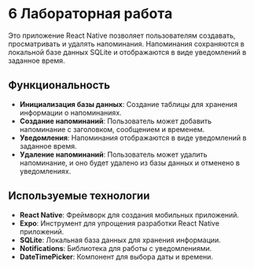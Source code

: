 # 6 Лабораторная работа
Это приложение React Native позволяет пользователям создавать, просматривать и удалять напоминания. Напоминания сохраняются в локальной базе данных SQLite и отображаются в виде уведомлений в заданное время.

## Функциональность

- **Инициализация базы данных**: Создание таблицы для хранения информации о напоминаниях.
- **Создание напоминаний**: Пользователь может добавить напоминание с заголовком, сообщением и временем.
- **Уведомления**: Напоминания отображаются в виде уведомлений в заданное время.
- **Удаление напоминаний**: Пользователь может удалить напоминание, и оно будет удалено из базы данных и отменено в уведомлениях.

## Используемые технологии

- **React Native**: Фреймворк для создания мобильных приложений.
- **Expo**: Инструмент для упрощения разработки React Native приложений.
- **SQLite**: Локальная база данных для хранения информации.
- **Notifications**: Библиотека для работы с уведомлениями.
- **DateTimePicker**: Компонент для выбора даты и времени.
